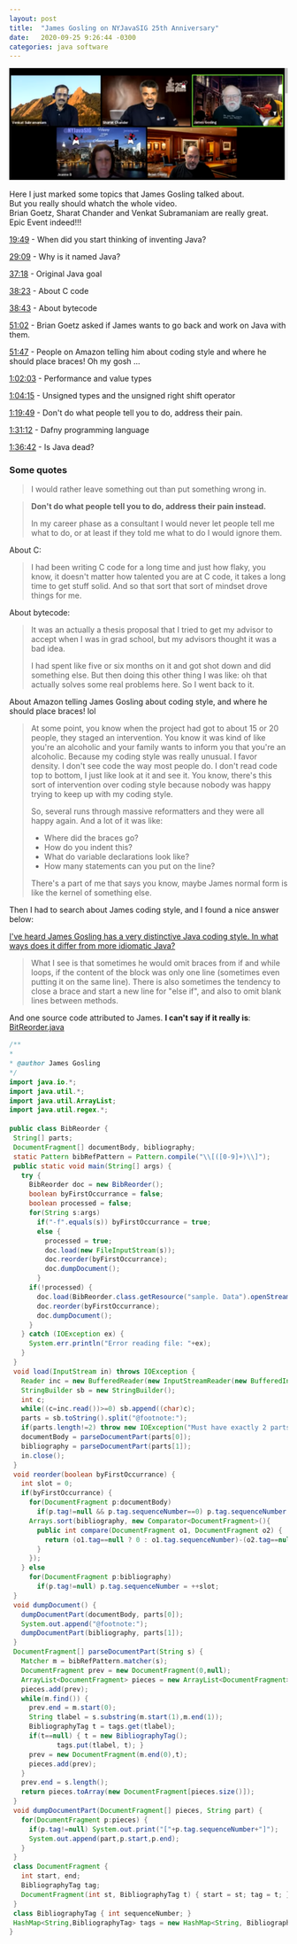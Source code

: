 ```yaml
---
layout: post
title:  "James Gosling on NYJavaSIG 25th Anniversary"
date:   2020-09-25 9:26:44 -0300
categories: java software
---
```


[![James Gosling on NYJavaSIG 25th Java Anniversary](/assets/images/nyjavasig-25-anniversary.png)](https://www.youtube.com/watch?v=Yo-_x_px9h0)

Here I just marked some topics that James Gosling talked about.<br>
But you really should whatch the whole video.<br>
Brian Goetz, Sharat Chander and Venkat Subramaniam are really great.<br>
Epic Event indeed!!!

[19:49](https://youtu.be/Yo-_x_px9h0?t=1189) - When did you start thinking of inventing Java?

[29:09](https://youtu.be/Yo-_x_px9h0?t=1749) - Why is it named Java?

[37:18](https://youtu.be/Yo-_x_px9h0?t=2238) - Original Java goal

[38:23](https://youtu.be/Yo-_x_px9h0?t=2303) - About C code
 
[38:43](https://youtu.be/Yo-_x_px9h0?t=2323) - About bytecode

[51:02](https://youtu.be/Yo-_x_px9h0?t=3062) - Brian Goetz asked if James wants to go back and work on Java with them.

[51:47](https://youtu.be/Yo-_x_px9h0?t=3107) - People on Amazon telling him about coding style and where he should place braces! Oh my gosh ...

[1:02:03](https://youtu.be/Yo-_x_px9h0?t=3723) - Performance and value types

[1:04:15](https://youtu.be/Yo-_x_px9h0?t=3855) - Unsigned types and the unsigned right shift operator

[1:19:49](https://youtu.be/Yo-_x_px9h0?t=4789) - Don't do what people tell you to do, address their pain.

[1:31:12](https://youtu.be/Yo-_x_px9h0?t=5472) - Dafny programming language

[1:36:42](https://youtu.be/Yo-_x_px9h0?t=5802) - Is Java dead?

### Some quotes

>I would rather leave something out than put something wrong in.

>**Don't do what people tell you to do, address their pain instead.**
>
>In my career phase as a consultant I would never let people tell me
>what to do, or at least if they told me what to do I would ignore them.

About C:

>I had been writing C code for a long time and just how flaky, you know,
>it doesn't matter how talented you are at C code, it takes a long time
>to get stuff solid. And so that sort that sort of mindset drove things
>for me.

About bytecode:

>It was an actually a thesis proposal that I tried to get my advisor to
>accept when I was in grad school, but my advisors thought it was a bad
>idea.
>
>I had spent like five or six months on it and got shot down and did
>something else. But then doing this other thing I was like: oh that
>actually solves some real problems here. So I went back to it.


About Amazon telling James Gosling about coding style, and where he should place braces! lol

>At some point, you know when the project had got to about 15 or 20 people,
>they staged an intervention. You know it was kind of like you're
>an alcoholic and your family wants to inform you that you're an alcoholic.
>Because my coding style was really unusual. I favor density. I don't see
>code the way most people do. I don't read code top to bottom, I just like
>look at it and see it. You know, there's this sort of intervention over
>coding style because nobody was happy trying to keep up with my coding
>style.
>
>So, several runs through massive reformatters and they were all happy again.
>And a lot of it was like:
> - Where did the braces go?
> - How do you indent this?
> - What do variable declarations look like?
> - How many statements can you put on the line?
>
>There's a part of me that says you know, maybe James normal form is like
>the kernel of something else.


Then I had to search about James coding style, and I found a nice answer below:

[I've heard James Gosling has a very distinctive Java coding style. In what ways does it differ from more idiomatic Java?](https://www.quora.com/Ive-heard-James-Gosling-has-a-very-distinctive-Java-coding-style-In-what-ways-does-it-differ-from-more-idiomatic-Java)
> What I see is that sometimes he would omit braces from if and while loops, if the content of the block was only one line (sometimes even putting it on the same line). There is also sometimes the tendency to close a brace and start a new line for "else if", and also to omit blank lines between methods.

And one source code attributed to James. **I can't say if it really is**:
[BitReorder.java](https://gopherproxy.meulie.net/gopher.rbfh.de/0/Code/LinuxMagazin/2008/10/sprachen/BibReorder.java)

```java
/**
*
* @author James Gosling
*/
import java.io.*;
import java.util.*;
import java.util.ArrayList;
import java.util.regex.*;

public class BibReorder {
 String[] parts;
 DocumentFragment[] documentBody, bibliography;
 static Pattern bibRefPattern = Pattern.compile("\\[([0-9]+)\\]");
 public static void main(String[] args) {
   try {
     BibReorder doc = new BibReorder();
     boolean byFirstOccurrance = false;
     boolean processed = false;
     for(String s:args)
       if("-f".equals(s)) byFirstOccurrance = true;
       else {
         processed = true;
         doc.load(new FileInputStream(s));
         doc.reorder(byFirstOccurrance);
         doc.dumpDocument();
       }
     if(!processed) {
       doc.load(BibReorder.class.getResource("sample. Data").openStream());
       doc.reorder(byFirstOccurrance);
       doc.dumpDocument();
     }
   } catch (IOException ex) {
     System.err.println("Error reading file: "+ex);
   }
 }
 void load(InputStream in) throws IOException {
   Reader inc = new BufferedReader(new InputStreamReader(new BufferedInputStream(in)));
   StringBuilder sb = new StringBuilder();
   int c;
   while((c=inc.read())>=0) sb.append((char)c);
   parts = sb.toString().split("@footnote:");
   if(parts.length!=2) throw new IOException("Must have exactly 2 parts");
   documentBody = parseDocumentPart(parts[0]);
   bibliography = parseDocumentPart(parts[1]);
   in.close();
 }
 void reorder(boolean byFirstOccurrance) {
   int slot = 0;
   if(byFirstOccurrance) {
     for(DocumentFragment p:documentBody)
       if(p.tag!=null && p.tag.sequenceNumber==0) p.tag.sequenceNumber = ++slot;
     Arrays.sort(bibliography, new Comparator<DocumentFragment>(){
       public int compare(DocumentFragment o1, DocumentFragment o2) {
         return (o1.tag==null ? 0 : o1.tag.sequenceNumber)-(o2.tag==null ? 0 : o2.tag.sequenceNumber);
       }
     });
   } else
     for(DocumentFragment p:bibliography)
       if(p.tag!=null) p.tag.sequenceNumber = ++slot;
 }
 void dumpDocument() {
   dumpDocumentPart(documentBody, parts[0]);
   System.out.append("@footnote:");
   dumpDocumentPart(bibliography, parts[1]);
 }
 DocumentFragment[] parseDocumentPart(String s) {
   Matcher m = bibRefPattern.matcher(s);
   DocumentFragment prev = new DocumentFragment(0,null);
   ArrayList<DocumentFragment> pieces = new ArrayList<DocumentFragment>();
   pieces.add(prev);
   while(m.find()) {
     prev.end = m.start(0);
     String tlabel = s.substring(m.start(1),m.end(1));
     BibliographyTag t = tags.get(tlabel);
     if(t==null) { t = new BibliographyTag();
            tags.put(tlabel, t); }
     prev = new DocumentFragment(m.end(0),t);
     pieces.add(prev);
   }
   prev.end = s.length();
   return pieces.toArray(new DocumentFragment[pieces.size()]);
 }
 void dumpDocumentPart(DocumentFragment[] pieces, String part) {
   for(DocumentFragment p:pieces) {
     if(p.tag!=null) System.out.print("["+p.tag.sequenceNumber+"]");
     System.out.append(part,p.start,p.end);
   }
 }
 class DocumentFragment {
   int start, end;
   BibliographyTag tag;
   DocumentFragment(int st, BibliographyTag t) { start = st; tag = t; }
 }
 class BibliographyTag { int sequenceNumber; }
 HashMap<String,BibliographyTag> tags = new HashMap<String, BibliographyTag>();
}
```
